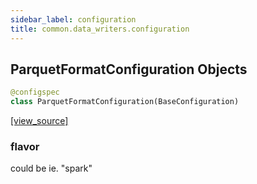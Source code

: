```yaml
---
sidebar_label: configuration
title: common.data_writers.configuration
---
```


## ParquetFormatConfiguration Objects

```python
@configspec
class ParquetFormatConfiguration(BaseConfiguration)
```

[[view_source]](https://github.com/dlt-hub/dlt/blob/e9c9ecfa8a644fdb516dd74aabca3bf75bafb154/dlt/common/data_writers/configuration.py#L22)

### flavor

could be ie. "spark"

